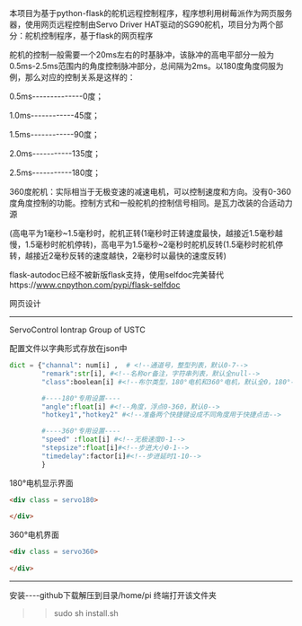 本项目为基于python-flask的舵机远程控制程序，程序想利用树莓派作为网页服务器，使用网页远程控制由Servo Driver HAT驱动的SG90舵机，项目分为两个部分：舵机控制程序，基于flask的网页程序

舵机的控制一般需要一个20ms左右的时基脉冲，该脉冲的高电平部分一般为0.5ms-2.5ms范围内的角度控制脉冲部分，总间隔为2ms。以180度角度伺服为例，那么对应的控制关系是这样的：

   0.5ms--------------0度；

   1.0ms------------45度；

   1.5ms------------90度；

   2.0ms-----------135度；

   2.5ms-----------180度；


   360度舵机：实际相当于无极变速的减速电机，可以控制速度和方向。没有0-360度角度控制的功能。控制方式和一般舵机的控制信号相同。是瓦力改装的合适动力源


(高电平为1毫秒~1.5毫秒时，舵机正转(1毫秒时正转速度最快，越接近1.5毫秒越慢，1.5毫秒时舵机停转)，高电平为1.5毫秒~2毫秒时舵机反转(1.5毫秒时舵机停转，越接近2毫秒反转的速度越快，2毫秒时以最快的速度反转)



flask-autodoc已经不被新版flask支持，使用selfdoc完美替代https://www.cnpython.com/pypi/flask-selfdoc



网页设计

-----

ServoControl                                                                                                                     Iontrap Group of USTC

配置文件以字典形式存放在json中

```python
dict = {"channal": num[i] ,  # <!--通道号，整型列表，默认0-7--> 
		"remark":str[i], #<!--名称or备注，字符串列表，默认全null-->
		"class":boolean[i] #<!--布尔类型，180°电机和360°电机，默认全0，180°-->

		#----180°专用设置----
		"angle":float[i] #<!--角度，浮点0-360，默认0-->
		"hotkey1","hotkey2" #<!--准备两个快捷键设成不同角度用于快捷点击-->

		#----360°专用设置----
		"speed" :float[i] #<!--无极速度0-1-->
		"stepsize":float[i]#<!--步进大小0-1-->
		"timedelay":factor[i]#<!--步进延时1-10-->
		}
```

180°电机显示界面

```html
<div class = servo180>
    
</div>
```

360°电机界面

```html
<div class = servo360>
    
</div>
```



---

安装----github下载解压到目录/home/pi   终端打开该文件夹 
>> sudo sh install.sh
